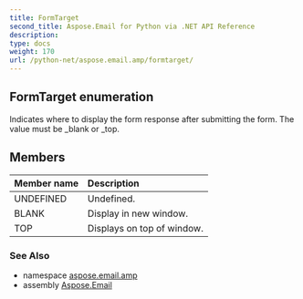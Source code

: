 ```yaml
---
title: FormTarget
second_title: Aspose.Email for Python via .NET API Reference
description: 
type: docs
weight: 170
url: /python-net/aspose.email.amp/formtarget/
---
```


## FormTarget enumeration

Indicates where to display the form response after submitting the form. The value must be _blank or _top.

## Members
| Member name | Description |
| :- | :- |
|UNDEFINED|Undefined.|
|BLANK|Display in new window.|
|TOP|Displays on top of window.|

### See Also

* namespace [aspose.email.amp](/email/python-net/aspose.email.amp/)
* assembly [Aspose.Email](/email/python-net/)

